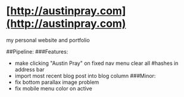 [http://austinpray.com](http://austinpray.com)
==============

my personal website and portfolio

##Pipeline:
###Features:
* make clicking "Austin Pray" on fixed nav menu clear all #hashes in address bar
* import most recent blog post into blog column
###Minor:
* fix bottom parallax image problem
* fix mobile menu color on active
